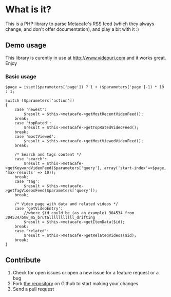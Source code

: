 # What is it?

This is a PHP library to parse Metacafe's RSS feed (which they always change, and don't offer documentation), and play a bit with it :)

## Demo usage

This library is curently in use at http://www.videouri.com and it works great. Enjoy

### Basic usage

	$page = isset($parameters['page']) ? 1 + ($parameters['page']-1) * 10 : 1;
	
	switch ($parameters['action'])
	{
		case 'newest':
			$result = $this->metacafe->getMostRecentVideoFeed();
		break;
		case 'topRated':
			$result = $this->metacafe->getTopRatedVideoFeed();
		break;
		case 'mostViewed':
			$result = $this->metacafe->getMostViewedVideoFeed();
		break;

		/* Search and tags content */
		case 'search':
			$result = $this->metacafe->getKeywordVideoFeed($parameters['query'], array('start-index'=>$page, 'max-results' => 10));
		break;
		case 'tag':
			$result = $this->metacafe->getTagVideosFeed($parameters['query']);
		break;

		/* Video page with data and related videos */
		case 'getVideoEntry':
			//where $id could be (as an example) 304534 from 304534/bmw_m5_brutalllllllllll_drifting
			$result = $this->metacafe->getItemData($id);
		break;
		case 'related':
			$result = $this->metacafe->getRelatedVideos($id);
		break;
	}
	
Contribute
----------

1. Check for open issues or open a new issue for a feature request or a bug
2. Fork [the repository][] on Github to start making your changes
4. Send a pull request

[the repository]: https://github.com/w0rldart/metacafe-rss-parser
